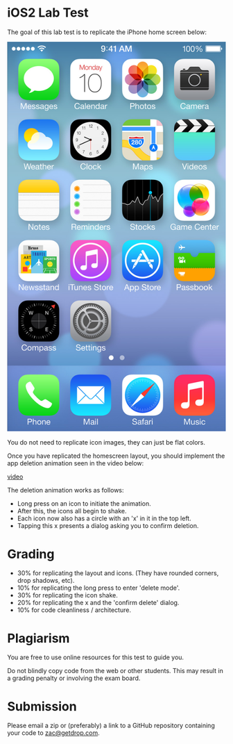 iOS2 Lab Test
======================

The goal of this lab test is to replicate the iPhone home screen below:

![](homescreen.jpg)

You do not need to replicate icon images, they can just be flat colors.

Once you have replicated the homescreen layout, you should implement the app deletion animation seen in the video below:

[video](deletion.mov)

The deletion animation works as follows:

- Long press on an icon to initiate the animation.
- After this, the icons all begin to shake.
- Each icon now also has a circle with an 'x' in it in the top left.
- Tapping this x presents a dialog asking you to confirm deletion.

Grading
================
- 30% for replicating the layout and icons. (They have rounded corners, drop shadows, etc).
- 10% for replicating the long press to enter 'delete mode'.
- 30% for replicating the icon shake.
- 20% for replicating the x and the 'confirm delete' dialog.
- 10% for code cleanliness / architecture.

Plagiarism
==============

You are free to use online resources for this test to guide you.

Do not blindly copy code from the web or other students. This may result in a grading penalty or involving the exam board.

Submission
==============

Please email a zip or (preferably) a link to a GitHub repository containing your code to zac@getdrop.com.
